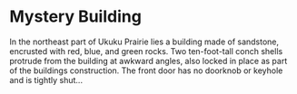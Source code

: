 # Mystery Building

In the northeast part of Ukuku Prairie lies a building made of sandstone, encrusted with red, blue, and green rocks. Two ten-foot-tall conch shells protrude from the building at awkward angles, also locked in place as part of the buildings construction. The front door has no doorknob or keyhole and is tightly shut...